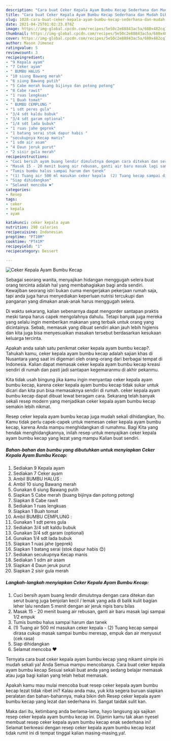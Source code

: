 ```yaml
---
description: "Cara buat Ceker Kepala Ayam Bumbu Kecap Sederhana dan Mudah Dibuat"
title: "Cara buat Ceker Kepala Ayam Bumbu Kecap Sederhana dan Mudah Dibuat"
slug: 1028-cara-buat-ceker-kepala-ayam-bumbu-kecap-sederhana-dan-mudah-dibuat
date: 2021-04-25T01:02:23.878Z
image: https://img-global.cpcdn.com/recipes/5e50c2e88843ac5a/680x482cq70/ceker-kepala-ayam-bumbu-kecap-foto-resep-utama.jpg
thumbnail: https://img-global.cpcdn.com/recipes/5e50c2e88843ac5a/680x482cq70/ceker-kepala-ayam-bumbu-kecap-foto-resep-utama.jpg
cover: https://img-global.cpcdn.com/recipes/5e50c2e88843ac5a/680x482cq70/ceker-kepala-ayam-bumbu-kecap-foto-resep-utama.jpg
author: Mason Jimenez
ratingvalue: 5
reviewcount: 3
recipeingredient:
- "9 Kepala ayam"
- "7 Ceker ayam"
- " BUMBU HALUS "
- "10 siung Bawang merah"
- "6 siung Bawang putih"
- "5 Cabe merah buang bijinya dan potong potong"
- "8 Cabe rawit"
- "1 ruas lengkuas"
- "1 Buah tomat"
- " BUMBU CEMPLUNG "
- "1 sdt peres gula"
- "3/4 sdt kaldu bubuk"
- "3/4 sdt garam optional"
- "1/4 sdt lada bubuk"
- "1 ruas jahe geprek"
- "1 batang serai stok dapur habis "
- "secukupnya Kecap manis"
- "1 sdm air asam"
- "4 Daun jeruk purut"
- "2 sisir gula merah"
recipeinstructions:
- "Cuci bersih ayam buang lendir dimulutnya dengan cara ditekan dan serut buang juga benjolan kecil / lemak yang ada di balik kulit bagian leher lalu rendam 5 menit dengan air jeruk nipis baru bilas"
- "Masak 15 - 20 menit buang air rebusan, ganti air baru masak lagi sampai 1/2 empuk"
- "Tumis bumbu halus sampai harum dan tanek"
- "(1) Tuang air 500 ml masukan ceker kepala  (2) Tuang kecap sampai dirasa cukup masak sampai bumbu meresap, empuk dan air menyusut (cek rasa)"
- "Siap dihidangkan"
- "Selamat mencoba ❤"
categories:
- Resep
tags:
- ceker
- kepala
- ayam

katakunci: ceker kepala ayam 
nutrition: 298 calories
recipecuisine: Indonesian
preptime: "PT10M"
cooktime: "PT41M"
recipeyield: "1"
recipecategory: Dessert

---
```



![Ceker Kepala Ayam Bumbu Kecap](https://img-global.cpcdn.com/recipes/5e50c2e88843ac5a/680x482cq70/ceker-kepala-ayam-bumbu-kecap-foto-resep-utama.jpg)

Sebagai seorang wanita, menyajikan hidangan menggugah selera buat orang tercinta adalah hal yang membahagiakan bagi anda sendiri. Kewajiban seorang istri bukan cuma mengerjakan pekerjaan rumah saja, tapi anda juga harus menyediakan keperluan nutrisi tercukupi dan panganan yang dimakan anak-anak harus menggugah selera.

Di waktu  sekarang, kalian sebenarnya dapat mengorder santapan praktis meski tanpa harus capek mengolahnya dahulu. Tetapi banyak juga mereka yang selalu ingin memberikan makanan yang terbaik untuk orang yang dicintainya. Sebab, memasak yang dibuat sendiri akan jauh lebih higienis dan kita juga bisa menyesuaikan masakan tersebut berdasarkan kesukaan keluarga tercinta. 



Apakah anda salah satu penikmat ceker kepala ayam bumbu kecap?. Tahukah kamu, ceker kepala ayam bumbu kecap adalah sajian khas di Nusantara yang saat ini digemari oleh orang-orang dari berbagai tempat di Indonesia. Kalian dapat memasak ceker kepala ayam bumbu kecap kreasi sendiri di rumah dan pasti jadi santapan kegemaranmu di akhir pekanmu.

Kita tidak usah bingung jika kamu ingin menyantap ceker kepala ayam bumbu kecap, karena ceker kepala ayam bumbu kecap tidak sukar untuk dicari dan kita pun bisa memasaknya sendiri di rumah. ceker kepala ayam bumbu kecap dapat dibuat lewat beragam cara. Sekarang telah banyak sekali resep modern yang menjadikan ceker kepala ayam bumbu kecap semakin lebih nikmat.

Resep ceker kepala ayam bumbu kecap juga mudah sekali dihidangkan, lho. Kamu tidak perlu capek-capek untuk memesan ceker kepala ayam bumbu kecap, karena Anda mampu menghidangkan di rumahmu. Bagi Kita yang hendak menghidangkannya, inilah resep untuk menyajikan ceker kepala ayam bumbu kecap yang lezat yang mampu Kalian buat sendiri.

<!--inarticleads1-->

##### Bahan-bahan dan bumbu yang dibutuhkan untuk menyiapkan Ceker Kepala Ayam Bumbu Kecap:

1. Sediakan 9 Kepala ayam
1. Sediakan 7 Ceker ayam
1. Ambil  BUMBU HALUS :
1. Ambil 10 siung Bawang merah
1. Gunakan 6 siung Bawang putih
1. Siapkan 5 Cabe merah (buang bijinya dan potong potong)
1. Siapkan 8 Cabe rawit
1. Sediakan 1 ruas lengkuas
1. Siapkan 1 Buah tomat
1. Ambil  BUMBU CEMPLUNG :
1. Gunakan 1 sdt peres gula
1. Sediakan 3/4 sdt kaldu bubuk
1. Gunakan 3/4 sdt garam (optional)
1. Gunakan 1/4 sdt lada bubuk
1. Siapkan 1 ruas jahe (geprek)
1. Siapkan 1 batang serai (stok dapur habis 😊)
1. Sediakan secukupnya Kecap manis
1. Sediakan 1 sdm air asam
1. Siapkan 4 Daun jeruk purut
1. Siapkan 2 sisir gula merah




<!--inarticleads2-->

##### Langkah-langkah menyiapkan Ceker Kepala Ayam Bumbu Kecap:

1. Cuci bersih ayam buang lendir dimulutnya dengan cara ditekan dan serut buang juga benjolan kecil / lemak yang ada di balik kulit bagian leher lalu rendam 5 menit dengan air jeruk nipis baru bilas
1. Masak 15 - 20 menit buang air rebusan, ganti air baru masak lagi sampai 1/2 empuk
1. Tumis bumbu halus sampai harum dan tanek
1. (1) Tuang air 500 ml masukan ceker kepala  - (2) Tuang kecap sampai dirasa cukup masak sampai bumbu meresap, empuk dan air menyusut (cek rasa)
1. Siap dihidangkan
1. Selamat mencoba ❤




Ternyata cara buat ceker kepala ayam bumbu kecap yang nikamt simple ini mudah sekali ya! Anda Semua mampu mencobanya. Cara buat ceker kepala ayam bumbu kecap Sesuai sekali buat anda yang sedang belajar memasak atau juga bagi kalian yang telah hebat memasak.

Apakah kamu mau mulai mencoba buat resep ceker kepala ayam bumbu kecap lezat tidak ribet ini? Kalau anda mau, yuk kita segera buruan siapkan peralatan dan bahan-bahannya, maka bikin deh Resep ceker kepala ayam bumbu kecap yang lezat dan sederhana ini. Sangat taidak sulit kan. 

Maka dari itu, ketimbang anda berlama-lama, hayo langsung aja sajikan resep ceker kepala ayam bumbu kecap ini. Dijamin kamu tak akan nyesel membuat resep ceker kepala ayam bumbu kecap enak sederhana ini! Selamat berkreasi dengan resep ceker kepala ayam bumbu kecap lezat tidak rumit ini di tempat tinggal kalian masing-masing,ya!.

